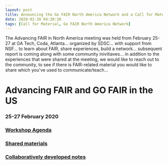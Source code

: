 ```yaml
---
layout: post
title: Announcing the Go FAIR North America Network and a Call for Material
date: 2020-02-28 04:20:20
tags: [Call for Material, Go FAIR North America Network]
---
```


The Advancing FAIR in North America meeting was held from February 25-27 at GA Tech, Coda, Atlanta... organized by SDSC... with support from NSF... to learn about FAIR, share experiences, build a network... subsequent report is coming along with some community inivitiaves... in addition to the experiences that were shared at the meeting, we would like to reach out to the community, to see if there is FAIR-related material you would like to share which you've used to communicate/teach...


# Advancing FAIR and GO FAIR in the US
### 25-27 February 2020

### [Workshop Agenda](https://docs.google.com/document/d/1aMCUTq6CP3f0eVm4c-E_DdnROtBSX6f3XdAHniFZ340/edit#heading=h.ogdp1ynmtqt0)
### [Shared materials](https://drive.google.com/drive/folders/1Ijdvq7m4ZBcjTNL6DTRBUchP1XIHlpti)
### [Collaboratively developed notes](https://docs.google.com/document/d/1WOO8_gaxNYBcpQAyeu1Ntgw_0swStpxOlnayDgQuG6Y/edit#)
